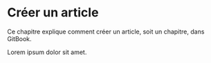 # Créer un article

Ce chapitre explique comment créer un article, soit un chapitre, dans GitBook.

Lorem ipsum dolor sit amet.


